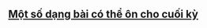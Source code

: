 ## [Một số dạng bài có thể ôn cho cuối kỳ](https://github.com/thethanh02/python3/blob/main/test/README.md)